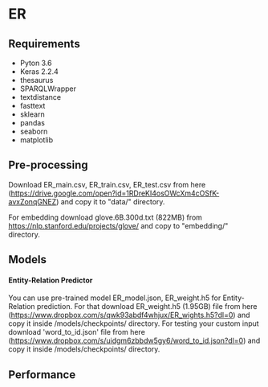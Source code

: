 # ER
## Requirements
* Pyton 3.6
* Keras 2.2.4
* thesaurus
* SPARQLWrapper
* textdistance
* fasttext
* sklearn
* pandas
* seaborn
* matplotlib

## Pre-processing
Download ER_main.csv, ER_train.csv, ER_test.csv from here (https://drive.google.com/open?id=1RDreKI4osOWcXm4cOSfK-avxZonqGNEZ) and copy it to "data/" directory.

For embedding download glove.6B.300d.txt (822MB) from https://nlp.stanford.edu/projects/glove/ and copy to "embedding/" directory.

## Models

#### Entity-Relation Predictor
You can use pre-trained model ER_model.json, ER_weight.h5 for Entity-Relation prediction. For that download ER_weight.h5 (1.95GB) file from here (https://www.dropbox.com/s/qwk93abdf4whjux/ER_wights.h5?dl=0) and copy it inside /models/checkpoints/ directory.
For testing your custom input download 'word_to_id.json' file from here (https://www.dropbox.com/s/uidgm6zbbdw5gy6/word_to_id.json?dl=0) and copy it inside /models/checkpoints/ directory.

## Performance
